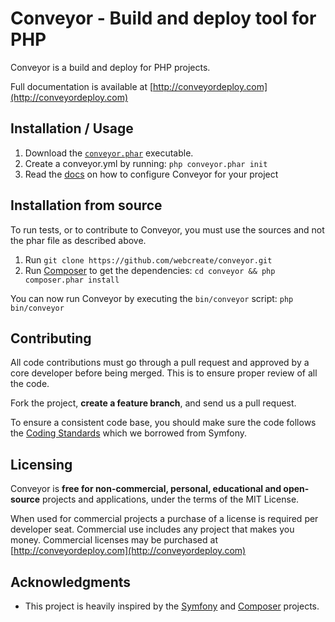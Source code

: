 Conveyor - Build and deploy tool for PHP
========================================

Conveyor is a build and deploy for PHP projects.

Full documentation is available at [http://conveyordeploy.com](http://conveyordeploy.com)

Installation / Usage
--------------------

1. Download the [`conveyor.phar`](http://conveyordeploy.com/conveyor.phar) executable.
2. Create a conveyor.yml by running: `php conveyor.phar init`
3. Read the [docs](http://conveyordeploy.com/docs) on how to configure Conveyor for your project

Installation from source
------------------------

To run tests, or to contribute to Conveyor, you must use the sources and not the phar
file as described above.

1. Run `git clone https://github.com/webcreate/conveyor.git`
2. Run [Composer](http://getcomposer.org/) to get the dependencies: `cd conveyor && php composer.phar install`

You can now run Conveyor by executing the `bin/conveyor` script: `php bin/conveyor`

Contributing
------------

All code contributions must go through a pull request and approved by a core developer
before being merged. This is to ensure proper review of all the code.

Fork the project, **create a feature branch**, and send us a pull request.

To ensure a consistent code base, you should make sure the code follows
the [Coding Standards](http://symfony.com/doc/current/contributing/code/standards.html)
which we borrowed from Symfony.

Licensing
---------

Conveyor is **free for non-commercial, personal, educational and open-source** projects and applications,
under the terms of the MIT License.

When used for commercial projects a purchase of a license is required per developer seat. Commercial
use includes any project that makes you money. Commercial licenses may be purchased
at [http://conveyordeploy.com](http://conveyordeploy.com)

Acknowledgments
---------------

- This project is heavily inspired by the [Symfony](https://github.com/symfony/symfony) and [Composer](https://github.com/composer/composer) projects.
